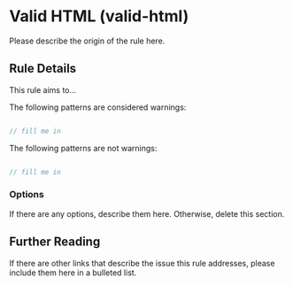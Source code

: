 # Valid HTML (valid-html)

Please describe the origin of the rule here.


## Rule Details

This rule aims to...

The following patterns are considered warnings:

```js

// fill me in

```

The following patterns are not warnings:

```js

// fill me in

```

### Options

If there are any options, describe them here. Otherwise, delete this section.

## Further Reading

If there are other links that describe the issue this rule addresses, please include them here in a bulleted list.
